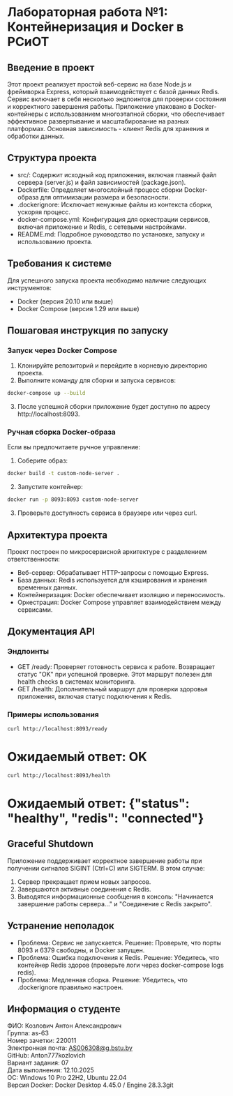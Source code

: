 # Лабораторная работа №1: Контейнеризация и Docker в РСиОТ

## Введение в проект

Этот проект реализует простой веб-сервис на базе Node.js и фреймворка Express, который взаимодействует с базой данных Redis. Сервис включает в себя несколько эндпоинтов для проверки состояния и корректного завершения работы. Приложение упаковано в Docker-контейнеры с использованием многоэтапной сборки, что обеспечивает эффективное развертывание и масштабирование на разных платформах. Основная зависимость - клиент Redis для хранения и обработки данных.

## Структура проекта

- src/: Содержит исходный код приложения, включая главный файл сервера (server.js) и файл зависимостей (package.json).
- Dockerfile: Определяет многослойный процесс сборки Docker-образа для оптимизации размера и безопасности.
- .dockerignore: Исключает ненужные файлы из контекста сборки, ускоряя процесс.
- docker-compose.yml: Конфигурация для оркестрации сервисов, включая приложение и Redis, с сетевыми настройками.
- README.md: Подробное руководство по установке, запуску и использованию проекта.

## Требования к системе

Для успешного запуска проекта необходимо наличие следующих инструментов:
- Docker (версия 20.10 или выше)
- Docker Compose (версия 1.29 или выше)

## Пошаговая инструкция по запуску

### Запуск через Docker Compose

1. Клонируйте репозиторий и перейдите в корневую директорию проекта.
2. Выполните команду для сборки и запуска сервисов:

```bash
docker-compose up --build
```

3. После успешной сборки приложение будет доступно по адресу http://localhost:8093.

### Ручная сборка Docker-образа

Если вы предпочитаете ручное управление:
1. Соберите образ:

```bash
docker build -t custom-node-server .
```

2. Запустите контейнер:

```bash
docker run -p 8093:8093 custom-node-server
```

3. Проверьте доступность сервиса в браузере или через curl.

## Архитектура проекта

Проект построен по микросервисной архитектуре с разделением ответственности:
- Веб-сервер: Обрабатывает HTTP-запросы с помощью Express.
- База данных: Redis используется для кэширования и хранения временных данных.
- Контейнеризация: Docker обеспечивает изоляцию и переносимость.
- Оркестрация: Docker Compose управляет взаимодействием между сервисами.

## Документация API

### Эндпоинты

- GET /ready: Проверяет готовность сервиса к работе. Возвращает статус "OK" при успешной проверке. Этот маршрут полезен для health checks в системах мониторинга.
- GET /health: Дополнительный маршрут для проверки здоровья приложения, включая статус подключения к Redis.

### Примеры использования

```bash
curl http://localhost:8093/ready
```

# Ожидаемый ответ: OK

```bash
curl http://localhost:8093/health
```

# Ожидаемый ответ: {"status": "healthy", "redis": "connected"}

## Graceful Shutdown

Приложение поддерживает корректное завершение работы при получении сигналов SIGINT (Ctrl+C) или SIGTERM. В этом случае:
1. Сервер прекращает прием новых запросов.
2. Завершаются активные соединения с Redis.
3. Выводятся информационные сообщения в консоль: "Начинается завершение работы сервера..." и "Соединение с Redis закрыто".

## Устранение неполадок

- Проблема: Сервис не запускается. Решение: Проверьте, что порты 8093 и 6379 свободны, и Docker запущен.
- Проблема: Ошибка подключения к Redis. Решение: Убедитесь, что контейнер Redis здоров (проверьте логи через docker-compose logs redis).
- Проблема: Медленная сборка. Решение: Убедитесь, что .dockerignore правильно настроен.

## Информация о студенте

ФИО: Козлович Антон Александрович  
Группа: as-63  
Номер зачетки: 220011  
Электронная почта: AS006308@g.bstu.by  
GitHub: Anton777kozlovich  
Вариант задания: 07  
Дата выполнения: 12.10.2025  
ОС: Windows 10 Pro 22H2, Ubuntu 22.04  
Версия Docker: Docker Desktop 4.45.0 / Engine 28.3.3git
